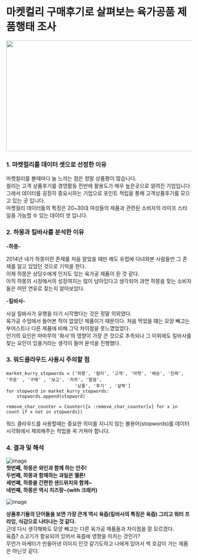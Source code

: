 # 마켓컬리 구매후기로 살펴보는 육가공품 제품행태 조사
<img src="https://user-images.githubusercontent.com/71205453/110089117-0f1f0b00-7dd9-11eb-8238-33760918078b.png"  width="600" height="300">   

### 1. 마켓컬리를 데이터 셋으로 선정한 이유

마켓컬리를 볼때마다 늘 느끼는 점은 정말 상품평이 많습니다.   
컬리는 고객 상품후기를 경영활동 전반에 활용도가 매우 높은곳으로 알려진 기업입니다.   
그래서 데이터를 굉장히 중요시하는 기업으로 포인트 적립을 통해 고객상품후기를 모으고 있는 곳 입니다.   
마켓컬리 데이터들의 특징은 20~30대 여성들의 제품과 관련된 소비자의 라이프 스타일을 가늠할 수 있는 데이터 셋 입니다.

### 2. 하몽과 킬바사를 분석한 이유   

**-하몽-**   

2014년 내가 하몽이란 존재를 처음 알았을 때만 해도 유럽에 다녀와본 사람들만 그 존재를 알고 있었던 것으로 기억을 한다.   
이제 하몽은 상당수에게 인지도 있는 육가공 제품이 된 것 같다.   
아직 하몽의 시장에서의 성장여지는 많이 남아있다고 생각되어 과연 하몽을 찾는 소비자들은 어떤 연유로 찾는지 알아보았다.   

**-킬바사-**   

사실 킬바사가 유행을 타기 시작했다는 것은 정말 의외였다.   
육가공 수업에서 들어본 적이 없었던 제품이기 때문이다.
처음 먹었을 떄는 모양 빼고는 부어스트나 다른 제품에 비해 그닥 차이점을 못느꼈었었다.   
인기의 요인은 마마무의 '화사'의 영향이 가장 큰 것으로 추측되나 그 이외에도 킬바사를 찾는 요인이 있을거라는 생각이 들어 분석을 진행했다.    

### 3. 워드클라우드 사용시 주의할 점
<pre><code>market_kurry_stopwords = ['하몽', '컬리', '고객', '마켓', '배송', '진짜', '주문' , '구매' , '보고', '자주', '말씀',
                          '상품', '후기' , '살짝']
for stopword in market_kurry_stopwords:
    stopwords.append(stopword)
    
remove_char_counter = Counter({x :remove_char_counter[x] for x in count if x not in stopwords})</code></pre>   

워드 클라우드를 사용할때는 중요한 의미를 지니지 않는 불용어(stopwords)를 데이터 시각화에서 제외해주는 작업을 꼭 거쳐야 합니다.   

### 4. 결과 및 해석
![image](https://user-images.githubusercontent.com/71205453/110098443-8ce81400-7de3-11eb-8dce-a903050b8748.png)   
**첫번째, 하몽은 와인과 함께 하는 안주!**      
**두번째, 하몽과 함께하는 과일은 멜론!**   
**세번째, 하몽을 간편한 샌드위치와 함께~**   
**네번째, 하몽은 역시 치즈랑~(with 크래커)**   

![image](https://user-images.githubusercontent.com/71205453/110098561-b0ab5a00-7de3-11eb-82fc-8732ad94368f.png)

**상품후기들의 단어들을 보면 가장 큰게 역시 육즙(킬바사의 특징은 육즙) 그리고 워터 프라잉, 식감으로 나타나는 것 같다.**   
근데 다시 생각해봐도 모양 빼고는 다른 육가공 제품들과 차이점을 잘 모르겠다.   
육즙? 소고기가 함유되어 있어서 육즙에 영향을 미치는 것인가?   
무언가 마케터가 만들어낸 이미지 인것 같기도하고 나에게 있어서 썩 호감이 가는 제품은 아닌것 같다.   
